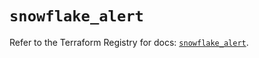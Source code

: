 # `snowflake_alert`

Refer to the Terraform Registry for docs: [`snowflake_alert`](https://registry.terraform.io/providers/snowflake-labs/snowflake/0.86.0/docs/resources/alert).
